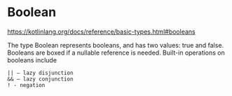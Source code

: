 # Boolean

https://kotlinlang.org/docs/reference/basic-types.html#booleans

The type Boolean represents booleans, and has two values: true and false.
Booleans are boxed if a nullable reference is needed.
Built-in operations on booleans include

    || – lazy disjunction
    && – lazy conjunction
    ! - negation

